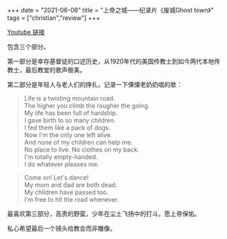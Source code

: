 +++ 
date = "2021-06-08"
title = "上帝之城——纪录片《废城Ghost town》"
tags = ["christian","review"]
+++

[Youtube 链接](https://www.youtube.com/watch?v=qxLdpOL8WoM)

包含三个部分。  

第一部分是幸存基督徒的口述历史，从1920年代的美国传教士到如今两代本地传教士，最后教堂的歌声极美。

第二部分是年轻人与老人们的挣扎，记录一下傈僳老奶奶唱的歌：

> Life is a twisting mountain road.   
> The higher you climb the rougher the going.  
> My life has been full of hardship.  
> I gave birth to so many children.  
> I fed them like a pack of dogs.  
> Now I'm the only one left alive.  
> And none of my children can help me.  
> No place to live. No clothes on my back.  
> I'm totally empty-handed.  
> I do whatever pleases me.  


> Come on! Let's dance!  
> My mom and dad are both dead.  
> My children have passed too.  
> I'm free to hit the road whenever.  

最喜欢第三部分，高贵的野蛮，少年在尘土飞扬中的打斗。愿上帝保佑。

私心希望最后一个镜头给教会而非雕像。
